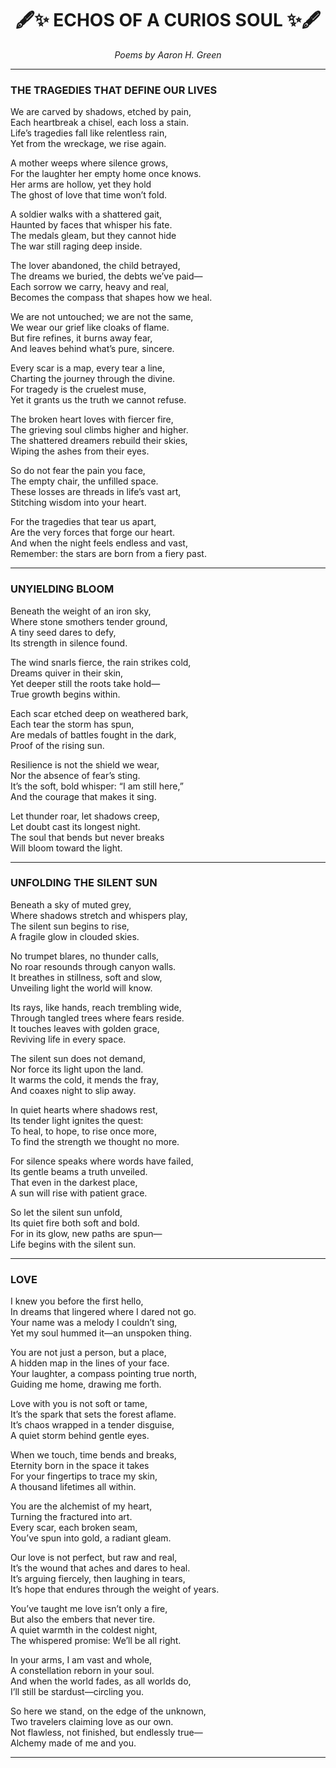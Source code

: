 <h1 align="center">🖋️✨ ECHOS OF A CURIOS SOUL ✨🖋️</h1>

<p align="center">
  <em>Poems by Aaron H. Green</em><br>
</p>

---

### THE TRAGEDIES THAT DEFINE OUR LIVES 
We are carved by shadows, etched by pain,  
Each heartbreak a chisel, each loss a stain.  
Life’s tragedies fall like relentless rain,    
Yet from the wreckage, we rise again.  

A mother weeps where silence grows,  
For the laughter her empty home once knows.  
Her arms are hollow, yet they hold  
The ghost of love that time won’t fold.  

A soldier walks with a shattered gait,  
Haunted by faces that whisper his fate.  
The medals gleam, but they cannot hide  
The war still raging deep inside.  

The lover abandoned, the child betrayed,  
The dreams we buried, the debts we’ve paid—  
Each sorrow we carry, heavy and real,  
Becomes the compass that shapes how we heal.  

We are not untouched; we are not the same,  
We wear our grief like cloaks of flame.  
But fire refines, it burns away fear,  
And leaves behind what’s pure, sincere.  

Every scar is a map, every tear a line,  
Charting the journey through the divine.  
For tragedy is the cruelest muse,  
Yet it grants us the truth we cannot refuse.  

The broken heart loves with fiercer fire,  
The grieving soul climbs higher and higher.  
The shattered dreamers rebuild their skies,  
Wiping the ashes from their eyes.  

So do not fear the pain you face,    
The empty chair, the unfilled space.    
These losses are threads in life’s vast art,  
Stitching wisdom into your heart.  

For the tragedies that tear us apart,  
Are the very forces that forge our heart.  
And when the night feels endless and vast,  
Remember: the stars are born from a fiery past.

---
### UNYIELDING BLOOM
Beneath the weight of an iron sky,  
Where stone smothers tender ground,  
A tiny seed dares to defy,  
Its strength in silence found.  

The wind snarls fierce, the rain strikes cold,  
Dreams quiver in their skin,  
Yet deeper still the roots take hold—  
True growth begins within.  

Each scar etched deep on weathered bark,  
Each tear the storm has spun,  
Are medals of battles fought in the dark,  
Proof of the rising sun.  

Resilience is not the shield we wear,  
Nor the absence of fear’s sting.  
It’s the soft, bold whisper: “I am still here,”  
And the courage that makes it sing.  

Let thunder roar, let shadows creep,  
Let doubt cast its longest night.  
The soul that bends but never breaks  
Will bloom toward the light.  

---

### UNFOLDING THE SILENT SUN
Beneath a sky of muted grey,  
Where shadows stretch and whispers play,  
The silent sun begins to rise,  
A fragile glow in clouded skies.  

No trumpet blares, no thunder calls,  
No roar resounds through canyon walls.  
It breathes in stillness, soft and slow,  
Unveiling light the world will know.  

Its rays, like hands, reach trembling wide,  
Through tangled trees where fears reside.  
It touches leaves with golden grace,  
Reviving life in every space.  

The silent sun does not demand,  
Nor force its light upon the land.  
It warms the cold, it mends the fray,  
And coaxes night to slip away.  

In quiet hearts where shadows rest,  
Its tender light ignites the quest:  
To heal, to hope, to rise once more,  
To find the strength we thought no more.  

For silence speaks where words have failed,  
Its gentle beams a truth unveiled.  
That even in the darkest place,  
A sun will rise with patient grace.  

So let the silent sun unfold,  
Its quiet fire both soft and bold.  
For in its glow, new paths are spun—  
Life begins with the silent sun. 

---

### LOVE 
I knew you before the first hello,  
In dreams that lingered where I dared not go.  
Your name was a melody I couldn’t sing,  
Yet my soul hummed it—an unspoken thing.  

You are not just a person, but a place,  
A hidden map in the lines of your face.  
Your laughter, a compass pointing true north,  
Guiding me home, drawing me forth.  

Love with you is not soft or tame,  
It’s the spark that sets the forest aflame.  
It’s chaos wrapped in a tender disguise,  
A quiet storm behind gentle eyes.  

When we touch, time bends and breaks,  
Eternity born in the space it takes  
For your fingertips to trace my skin,  
A thousand lifetimes all within.  

You are the alchemist of my heart,  
Turning the fractured into art.  
Every scar, each broken seam,  
You’ve spun into gold, a radiant gleam.  

Our love is not perfect, but raw and real,  
It’s the wound that aches and dares to heal.  
It’s arguing fiercely, then laughing in tears,  
It’s hope that endures through the weight of years.  

You’ve taught me love isn’t only a fire,  
But also the embers that never tire.  
A quiet warmth in the coldest night,  
The whispered promise: We’ll be all right.  

In your arms, I am vast and whole,  
A constellation reborn in your soul.  
And when the world fades, as all worlds do,  
I’ll still be stardust—circling you.  

So here we stand, on the edge of the unknown,  
Two travelers claiming love as our own.  
Not flawless, not finished, but endlessly true—  
Alchemy made of me and you.  

---
